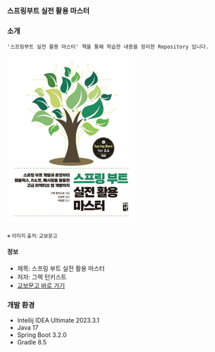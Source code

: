 ### 스프링부트 실전 활용 마스터

### 소개

```
'스프링부트 실전 활용 마스터' 책을 통해 학습한 내용을 정리한 Repository 입니다.
```

<img src="thumbnail.png" width="300"/>

<sub>※ 이미지 출처: 교보문고</sub>

#### 정보

- 제목: 스프링 부트 실전 활용 마스터
- 저자: 그렉 턴키스트
- [교보문고 바로 가기](https://product.kyobobook.co.kr/detail/S000001932754)

### 개발 환경

* Intellij IDEA Ultimate 2023.3.1
* Java 17
* Spring Boot 3.2.0
* Gradle 8.5
